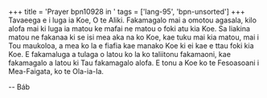 +++
title = 'Prayer bpn10928 in '
tags = ['lang-95', 'bpn-unsorted']
+++
Tavaeega e i luga ia Koe, O te Aliki.  Fakamagalo mai a omotou agasala, kilo alofa mai ki luga ia matou ke mafai ne matou o foki atu kia Koe.  Sa liakina matou ne fakanaa ki se isi mea aka na ko Koe, kae tuku mai kia matou, mai i Tou maukoloa, a mea ko la e fiafia kae manako Koe ki ei kae e ttau foki kia Koe.  E fakamaluga a tulaga o latou ko la ko taliitonu fakamaoni, kae fakamagalo a latou ki Tau fakamagalo alofa.  E tonu a Koe ko te Fesoasoani i Mea-Faigata, ko te Ola-ia-Ia.

-- Báb
